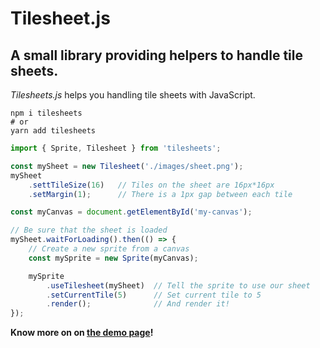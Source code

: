 # Tilesheet.js
## A small library providing helpers to handle tile sheets.

*Tilesheets.js* helps you handling tile sheets with JavaScript.  

```shell
npm i tilesheets
# or
yarn add tilesheets
```

```js
import { Sprite, Tilesheet } from 'tilesheets';

const mySheet = new Tilesheet('./images/sheet.png');
mySheet
    .settTileSize(16)   // Tiles on the sheet are 16px*16px
    .setMargin(1);      // There is a 1px gap between each tile

const myCanvas = document.getElementById('my-canvas');

// Be sure that the sheet is loaded
mySheet.waitForLoading().then(() => {
    // Create a new sprite from a canvas
    const mySprite = new Sprite(myCanvas);

    mySprite
        .useTilesheet(mySheet)  // Tell the sprite to use our sheet
        .setCurrentTile(5)      // Set current tile to 5
        .render();              // And render it!
});
```

__Know more on on <a href="https://adrien-gueret.github.io/tilesheets/">the demo page</a>!__